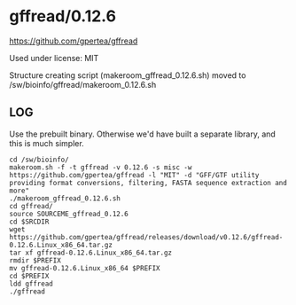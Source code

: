 gffread/0.12.6
==============

<https://github.com/gpertea/gffread>

Used under license:
MIT


Structure creating script (makeroom_gffread_0.12.6.sh) moved to /sw/bioinfo/gffread/makeroom_0.12.6.sh

LOG
---

Use the prebuilt binary.  Otherwise we'd have built a separate library, and this is much simpler.

    cd /sw/bioinfo/
    makeroom.sh -f -t gffread -v 0.12.6 -s misc -w https://github.com/gpertea/gffread -l "MIT" -d "GFF/GTF utility providing format conversions, filtering, FASTA sequence extraction and more"
    ./makeroom_gffread_0.12.6.sh 
    cd gffread/
    source SOURCEME_gffread_0.12.6 
    cd $SRCDIR
    wget https://github.com/gpertea/gffread/releases/download/v0.12.6/gffread-0.12.6.Linux_x86_64.tar.gz
    tar xf gffread-0.12.6.Linux_x86_64.tar.gz 
    rmdir $PREFIX
    mv gffread-0.12.6.Linux_x86_64 $PREFIX
    cd $PREFIX
    ldd gffread 
    ./gffread 
